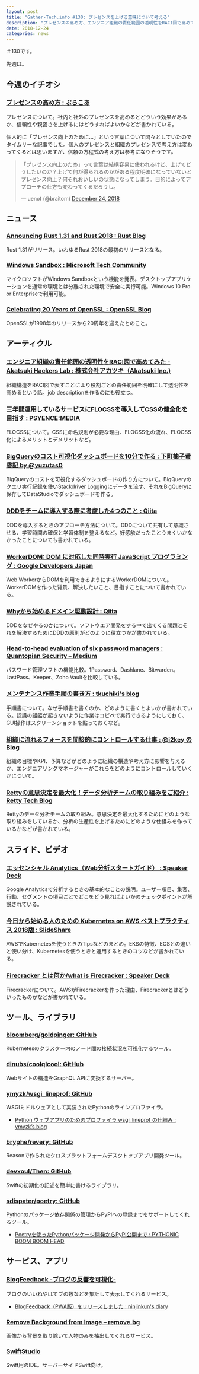 ```yaml
---
layout: post
title: "Gather-Tech.info #130: プレゼンスを上げる意味について考える"
description: "プレゼンスの高め方、エンジニア組織の責任範囲の透明性をRACI図で高めてみた など"
date: 2018-12-24
categories: news
---
```


＃130です。

先週は。

## 今週のイチオシ

### [プレゼンスの高め方 : ぷらこあ](http://lycoris102.hatenablog.com/entry/2018/12/21/004726)

プレゼンスについて。社内と社外のプレゼンスを高めるとどういう効果があるか、信頼性や親密さを上げるにはどうすればよいかなどが書かれている。

個人的に「プレゼンス向上のために...」という言葉について悶々としていたのでタイムリーな記事でした。個人のプレゼンスと組織のプレゼンスで考え方は変わってくるとは思いますが、信頼の方程式の考え方は参考になりそうです。

<blockquote class="twitter-tweet"><p lang="ja" dir="ltr">「プレゼンス向上のため」って言葉は結構容易に使われるけど、上げてどうしたいのか？上げて何が得られるのかがある程度明確になっていないとプレゼンス向上？何それおいしいの状態になってしまう。目的によってアプローチの仕方も変わってくるだろうし。</p>&mdash; uenot (@braitom) <a href="https://twitter.com/braitom/status/1077015146189402113?ref_src=twsrc%5Etfw">December 24, 2018</a></blockquote> <script async src="https://platform.twitter.com/widgets.js" charset="utf-8"></script>

## ニュース

### [Announcing Rust 1.31 and Rust 2018 : Rust Blog](https://blog.rust-lang.org/2018/12/06/Rust-1.31-and-rust-2018.html)

Rust 1.31がリリース。いわゆるRust 2018の最初のリリースとなる。

### [Windows Sandbox : Microsoft Tech Community](https://techcommunity.microsoft.com/t5/Windows-Kernel-Internals/Windows-Sandbox/ba-p/301849)

マイクロソフトがWindows Sandboxという機能を発表。デスクトップアプリケーションを通常の環境とは分離された環境で安全に実行可能。Windows 10 Pro or Enterpriseで利用可能。

### [Celebrating 20 Years of OpenSSL : OpenSSL Blog](https://www.openssl.org/blog/blog/2018/12/20/20years/)

OpenSSLが1998年のリリースから20周年を迎えたとのこと。

## アーティクル

### [エンジニア組織の責任範囲の透明性をRACI図で高めてみた - Akatsuki Hackers Lab : 株式会社アカツキ（Akatsuki Inc.)](https://hackerslab.aktsk.jp/2018/12/22/000000)

組織構造をRACI図で表すことにより役割ごとの責任範囲を明確にして透明性を高めるという話。job descriptionを作るのにも役立つ。

### [三年間運用しているサービスにFLOCSSを導入してCSSの健全化を目指す : PSYENCE:MEDIA](https://tech.recruit-mp.co.jp/front-end/flocss_refactor/)

FLOCSSについて。CSSに命名規則が必要な理由、FLOCSS化の流れ、FLOCSS化によるメリットとデメリットなど。

### [BigQueryのコスト可視化ダッシュボードを10分で作る : 下町柚子黄昏記 by @yuzutas0](http://yuzutas0.hatenablog.com/entry/2018/12/18/160000)

BigQueryのコストを可視化するダッシュボードの作り方について。BigQueryのクエリ実行記録を使いStackdriver Loggingにデータを流す、それをBigQueryに保存してDataStudioでダッシュボードを作る。

### [DDDをチームに導入する際に考慮した4つのこと : Qiita](https://qiita.com/mafuyuk/items/3dac982d3e7b777e2dce)

DDDを導入するときのアプローチ方法について。DDDについて共有して意識させる、学習時間の確保と学習体制を整えるなど。好感触だったことうまくいかなかったことについても書かれている。

### [WorkerDOM: DOM に対応した同時実行 JavaScript プログラミング : Google Developers Japan](https://developers-jp.googleblog.com/2018/12/workerdom.html?m=1)

Web WorkerからDOMを利用できるようにするWorkerDOMについて。WorkerDOMを作った背景、解決したいこと、目指すことについて書かれている。

### [Whyから始めるドメイン駆動設計 : Qiita](https://qiita.com/plavelo/items/f79ed183d9e2d6afe408)

DDDをなぜやるのかについて。ソフトウエア開発をする中で出てくる問題とそれを解決するためにDDDの原則がどのように役立つかが書かれている。

### [Head-to-head evaluation of six password managers : Quantopian Security – Medium](https://medium.com/@QuantopianCyber/head-to-head-evaluation-of-five-password-managers-8faa4851c767)

パスワード管理ソフトの機能比較。1Password、Dashlane、Bitwarden。LastPass、Keeper、Zoho Vaultを比較している。

### [メンテナンス作業手順の書き方 : tkuchiki's blog](https://blog.tkuchiki.net/maintenance-procedure)

手順書について。なぜ手順書を書くのか、どのように書くとよいかが書かれている。認識の齟齬が起きないように作業はコピペで実行できるようにしておく、GUI操作はスクリーンショットを貼っておくなど。

### [組織に流れるフォースを間接的にコントロールする仕事 : @i2key のBlog](http://i2key.hateblo.jp/entry/2018/12/19/082850)

組織の目標やKPI、予算などがどのように組織の構造や考え方に影響を与えるか、エンジニアリングマネージャーがこれらをどのようにコントロールしていくかについて。

### [Rettyの意思決定を最大化！データ分析チームの取り組みをご紹介 : Retty Tech Blog](https://engineer.retty.me/entry/2018/12/18/115020)

Rettyのデータ分析チームの取り組み。意思決定を最大化するためにどのような取り組みをしているか、分析の生産性を上げるためにどのような仕組みを作っているかなどが書かれている。

## スライド、ビデオ

### [エッセンシャル Analytics（Web分析スタートガイド） : Speaker Deck](https://speakerdeck.com/yumaendo/etusensiyaru-analytics-webfen-xi-sutatogaido)

Google Analyticsで分析するときの基本的なことの説明。ユーザー項目、集客、行動、セグメントの項目ごとでどこをどう見ればよいかのチェックポイントが解説されている。

### [今日から始める人のための Kubernetes on AWS ベストプラクティス 2018版 : SlideShare](https://www.slideshare.net/mumoshu/kubernetes-on-aws-2018)

AWSでKubernetesを使うときのTipsなどのまとめ。EKSの特徴、ECSとの違いと使い分け、Kubernetesを使うときと運用するときのコツなどが書かれている。

### [Firecracker とは何か/what is Firecracker : Speaker Deck](https://speakerdeck.com/pottava/what-is-firecracker)

Firecrackerについて。AWSがFirecrackerを作った理由、Firecrackerとはどういったものかなどが書かれている。

## ツール、ライブラリ

### [bloomberg/goldpinger: GitHub](https://github.com/bloomberg/goldpinger)

Kubernetesのクラスター内のノード間の接続状況を可視化するツール。

### [dinubs/coolqlcool: GitHub](https://github.com/dinubs/coolqlcool)

Webサイトの構造をGraphQL APIに変換するサーバー。

### [ymyzk/wsgi_lineprof: GitHub](https://github.com/ymyzk/wsgi_lineprof)

WSGIミドルウェアとして実装されたPythonのラインプロファイラ。

- [Python ウェブアプリのためのプロファイラ wsgi_lineprof の仕組み : ymyzk’s blog](https://blog.ymyzk.com/2018/12/how-wsgi-lineprof-works/)

### [bryphe/revery: GitHub](https://github.com/bryphe/revery)

Reasonで作られたクロスプラットフォームデスクトップアプリ開発ツール。

### [devxoul/Then: GitHub](https://github.com/devxoul/Then)

Swiftの初期化の記述を簡単に書けるライブラリ。

### [sdispater/poetry: GitHub](https://github.com/sdispater/poetry)

Pythonのパッケージ依存関係の管理からPyPIへの登録までをサポートしてくれるツール。

- [Poetryを使ったPythonパッケージ開発からPyPI公開まで : PYTHONIC BOOM BOOM HEAD](http://kk6.hateblo.jp/entry/2018/12/20/124151)

## サービス、アプリ

### [BlogFeedback -ブログの反響を可視化-](https://blog-feedback.app/)

ブログのいいねやはてブの数などを集計して表示してくれるサービス。

- [BlogFeedback（PWA版）をリリースしました : ninjinkun's diary](https://ninjinkun.hatenablog.com/entry/blog-feeback-pwa)

### [Remove Background from Image – remove.bg](https://www.remove.bg/)

画像から背景を取り除いて人物のみを抽出してくれるサービス。

### [SwiftStudio](https://swiftstudio.app/)

Swift用のIDE。サーバーサイドSwift向け。
